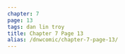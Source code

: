 ```yaml
---
chapter: 7
page: 13
tags: dan lin troy
title: Chapter 7 Page 13
alias: /dnwcomic/chapter-7-page-13/
---
```

